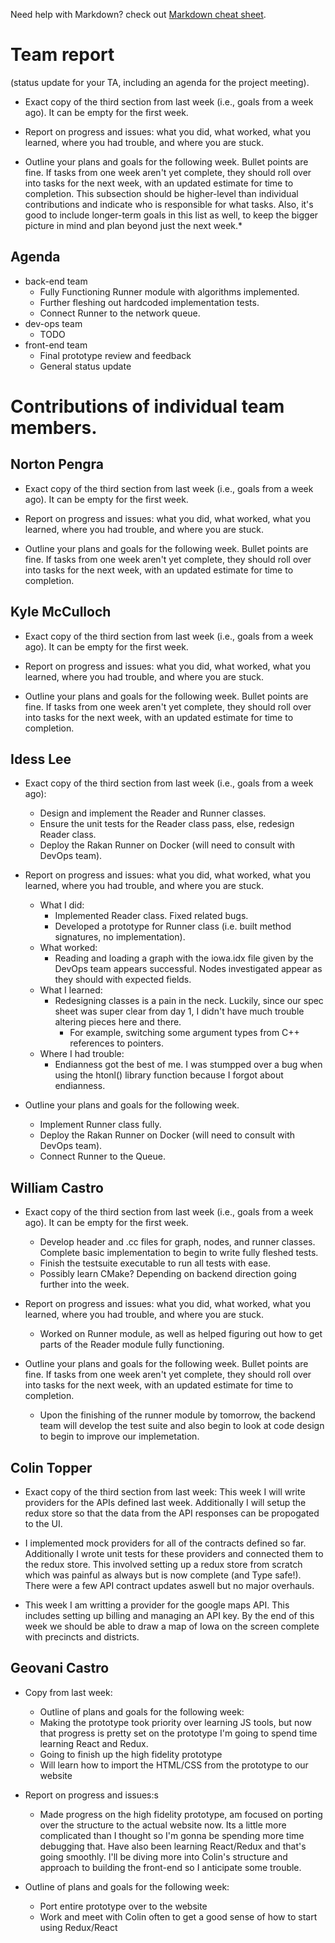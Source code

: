 Need help with Markdown? check out [Markdown cheat sheet](https://github.com/tchapi/markdown-cheatsheet/blob/master/README.md "Markdown cheat sheet").

# Team report #
(status update for your TA, including an agenda for the project meeting).

* Exact copy of the third section from last week (i.e., goals from a week ago). It can be empty for the first week.

* Report on progress and issues: what you did, what worked, what you learned, where you had trouble, and where you are stuck.

* Outline your plans and goals for the following week. Bullet points are fine. If tasks from one week aren't yet complete, they should roll over into tasks for the next week, with an updated estimate for time to completion. This subsection should be higher-level than individual contributions and indicate who is responsible for what tasks. Also, it's good to include longer-term goals in this list as well, to keep the bigger picture in mind and plan beyond just the next week.*

## Agenda ##

* back-end team
  * Fully Functioning Runner module with algorithms implemented.
  * Further fleshing out hardcoded implementation tests.
  * Connect Runner to the network queue.
* dev-ops team
  * TODO
* front-end team
  * Final prototype review and feedback
  * General status update

# Contributions of individual team members. #

## Norton Pengra ##

* Exact copy of the third section from last week (i.e., goals from a week ago). It can be empty for the first week.

* Report on progress and issues: what you did, what worked, what you learned, where you had trouble, and where you are stuck.

* Outline your plans and goals for the following week. Bullet points are fine. If tasks from one week aren't yet complete, they should roll over into tasks for the next week, with an updated estimate for time to completion.

## Kyle McCulloch ##

* Exact copy of the third section from last week (i.e., goals from a week ago). It can be empty for the first week.

* Report on progress and issues: what you did, what worked, what you learned, where you had trouble, and where you are stuck.

* Outline your plans and goals for the following week. Bullet points are fine. If tasks from one week aren't yet complete, they should roll over into tasks for the next week, with an updated estimate for time to completion.

## Idess Lee ## 

* Exact copy of the third section from last week (i.e., goals from a week ago):
  * Design and implement the Reader and Runner classes.
  * Ensure the unit tests for the Reader class pass, else, redesign Reader class.
  * Deploy the Rakan Runner on Docker (will need to consult with DevOps team).

* Report on progress and issues: what you did, what worked, what you learned, where you had trouble, and where you are stuck.
  * What I did:
    * Implemented Reader class. Fixed related bugs.
    * Developed a prototype for Runner class (i.e. built method signatures, no implementation).
  * What worked:
    * Reading and loading a graph with the iowa.idx file given by the DevOps team appears successful. Nodes investigated appear as they should with expected fields.
  * What I learned:
    * Redesigning classes is a pain in the neck. Luckily, since our spec sheet was super clear from day 1, I didn't have much trouble altering pieces here and there.
      * For example, switching some argument types from C++ references to pointers.
  * Where I had trouble:
    * Endianness got the best of me. I was stumpped over a bug when using the htonl() library function because I forgot about endianness.

* Outline your plans and goals for the following week.
  * Implement Runner class fully.
  * Deploy the Rakan Runner on Docker (will need to consult with DevOps team).
  * Connect Runner to the Queue.

## William Castro ##

* Exact copy of the third section from last week (i.e., goals from a week ago). It can be empty for the first week.

	* Develop header and .cc files for graph, nodes, and runner classes. Complete basic implementation to begin to write fully fleshed tests.
	* Finish the testsuite executable to run all tests with ease.
	* Possibly learn CMake? Depending on backend direction going further into the week.

* Report on progress and issues: what you did, what worked, what you learned, where you had trouble, and where you are stuck.
	* Worked on Runner module, as well as helped figuring out how to get parts of the Reader module fully functioning.

* Outline your plans and goals for the following week. Bullet points are fine. If tasks from one week aren't yet complete, they should roll over into tasks for the next week, with an updated estimate for time to completion.
	* Upon the finishing of the runner module by tomorrow, the backend team will develop the test suite and also begin to look at code design to begin to improve our implemetation. 

## Colin Topper ##

* Exact copy of the third section from last week: This week I will write providers for the APIs defined last week. Additionally I will setup the redux store so that the data from the API responses can be propogated to the UI.

* I implemented mock providers for all of the contracts defined so far. Additionally I wrote unit tests for these providers and connected them to the redux store. This involved setting up a redux store from scratch which was painful as always but is now complete (and Type safe!). There were a few API contract updates aswell but no major overhauls.

* This week I am writting a provider for the google maps API. This includes setting up billing and managing an API key. By the end of this week we should be able to draw a map of Iowa on the screen complete with precincts and districts.

## Geovani Castro ##

* Copy from last week: 
  * Outline of plans and goals for the following week:
  * Making the prototype took priority over learning JS tools, but now that progress is pretty set on the prototype I'm going to spend time learning React and Redux.
  * Going to finish up the high fidelity prototype
  * Will learn how to import the HTML/CSS from the prototype to our website

* Report on progress and issues:s
  * Made progress on the high fidelity prototype, am focused on porting over the structure to the actual website now. Its a little more complicated than I thought so I'm gonna be spending more time debugging that. Have also been learning React/Redux and that's going smoothly. I'll be diving more into Colin's structure and approach to building the front-end so I anticipate some trouble.

* Outline of plans and goals for the following week:
  * Port entire prototype over to the website
  * Work and meet with Colin often to get a good sense of how to start using Redux/React
